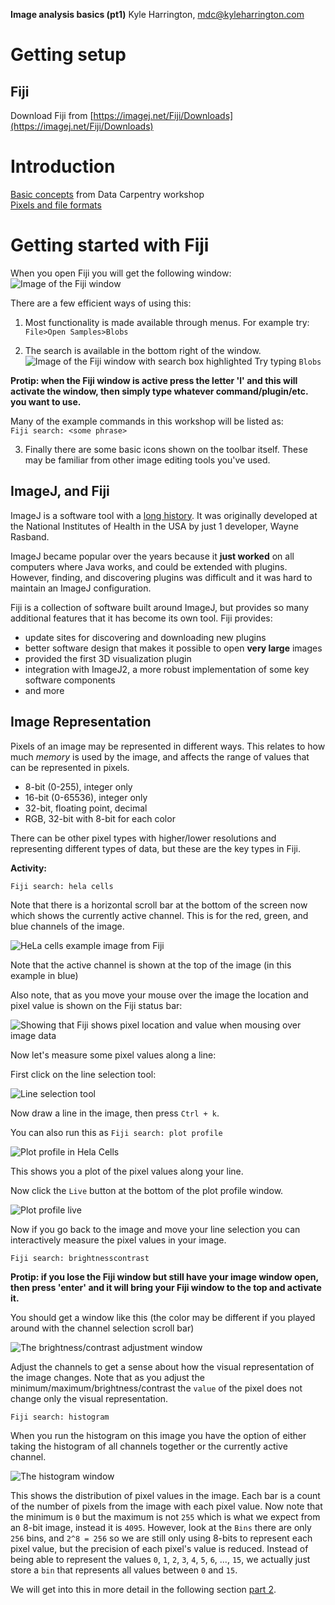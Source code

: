 **Image analysis basics (pt1)**
Kyle Harrington, mdc@kyleharrington.com

# Getting setup

## Fiji

Download Fiji from
[https://imagej.net/Fiji/Downloads](https://imagej.net/Fiji/Downloads)

# Introduction

[Basic
concepts](https://datacarpentry.org/image-processing/01-introduction/index.html)
from Data Carpentry workshop  
[Pixels and file formats](https://datacarpentry.org/image-processing/02-image-basics/index.html)

# Getting started with Fiji

When you open Fiji you will get the following window:
![Image of the Fiji window](img/fiji_toolbar.png)

There are a few efficient ways of using this:

1. Most functionality is made available through menus. For example
   try:
   `File>Open Samples>Blobs`
   
2. The search is available in the bottom right of the window.
![Image of the Fiji window with search box highlighted](img/fiji_toolbar_search.png)
Try typing `Blobs`

**Protip: when the Fiji window is active press the letter 'l' and this
will activate the window, then simply type whatever
command/plugin/etc. you want to use.**

Many of the example commands in this workshop will be listed as:  
`Fiji search: <some phrase>`

3. Finally there are some basic icons shown on the toolbar
   itself. These may be familiar from other image editing tools you've used.

## ImageJ, and Fiji

ImageJ is a software tool with a [long
history](https://en.wikipedia.org/wiki/ImageJ). It was originally
developed at the National Institutes of Health in the USA by just 1
developer, Wayne Rasband. 

ImageJ became popular over the years because it **just worked** on all
computers where Java works, and could be extended with plugins. However,
finding, and discovering plugins was difficult and it was hard to
maintain an ImageJ configuration.

Fiji is a collection of software built around ImageJ, but provides so
many additional features that it has become its own tool. Fiji
provides:

- update sites for discovering and downloading new plugins
- better software design that makes it possible to open **very large**
  images
- provided the first 3D visualization plugin
- integration with ImageJ2, a more robust implementation of some key
  software components
- and more  

## Image Representation

Pixels of an image may be represented in different ways. This relates
to how much *memory* is used by the image, and affects the range of
values that can be represented in pixels. 

- 8-bit (0-255), integer only
- 16-bit (0-65536), integer only
- 32-bit, floating point, decimal
- RGB, 32-bit with 8-bit for each color

There can be other pixel types with higher/lower resolutions and
representing different types of data, but these are the key types in Fiji.

**Activity:**

`Fiji search: hela cells`

Note that there is a horizontal scroll bar at the bottom of the screen
now which shows the currently active channel. This is for the red,
green, and blue channels of the image.

![HeLa cells example image from Fiji](img/hela_cells.png)

Note that the active channel is shown at the top of the image (in this
example in blue)

Also note, that as you move your mouse over the image the location and
pixel value is shown on the Fiji status bar:

![Showing that Fiji shows pixel location and value when mousing over
image data](img/mouse_over_pixel_location_value.png)

Now let's measure some pixel values along a line:

First click on the line selection tool:

![Line selection tool](img/fiji_line_selection.png)

Now draw a line in the image, then press `Ctrl + k`.

You can also run this as `Fiji search: plot profile`

![Plot profile in Hela Cells](img/plot_profile_hela.png)

This shows you a plot of the pixel values along your line.

Now click the `Live` button at the bottom of the plot profile window.

![Plot profile live](img/plot_profile_live.png)

Now if you go back to the image and move your line selection you can
interactively measure the pixel values in your image.

`Fiji search: brightnesscontrast`

**Protip: if you lose the Fiji window but still have your image
window open, then press 'enter' and it will bring your Fiji window to
the top and activate it.**

You should get a window like this (the color may be different if you
played around with the channel selection scroll bar)

![The brightness/contrast adjustment window](img/brightness_contrast.png)

Adjust the channels to get a sense about how the visual representation
of the image changes. Note that as you adjust the
minimum/maximum/brightness/contrast the `value` of the pixel does not
change only the visual representation.

`Fiji search: histogram`

When you run the histogram on this image you have the option of either
taking the histogram of all channels together or the currently active channel.

![The histogram window](img/histogram_window.png)

This shows the distribution of pixel values in the image. Each bar is
a count of the number of pixels from the image with each pixel
value. Now note that the minimum is `0` but the maximum is not `255`
which is what we expect from an 8-bit image, instead it is
`4095`. However, look at the `Bins` there are only `256` bins, and
`2^8 = 256` so we are still only using 8-bits to represent each pixel
value, but the precision of each pixel's value is reduced. Instead of
being able to represent the values `0`, `1`, `2`, `3`, `4`, `5`, `6`,
..., `15`, we actually just store a `bin` that represents all values
between `0` and `15`. 

We will get into this in more detail in the following section [part 2](https://ida-mdc.github.io/workshops/image_analysis_basics_2021_06_07/image_analysis_basics_pt2.html).

